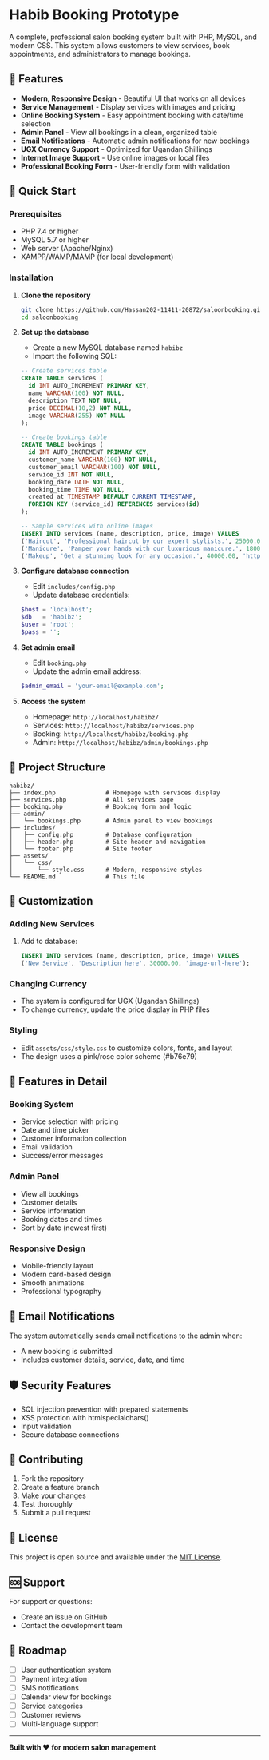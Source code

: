 # Habib Booking Prototype

A complete, professional salon booking system built with PHP, MySQL, and modern CSS. This system allows customers to view services, book appointments, and administrators to manage bookings.

## 🌟 Features

- **Modern, Responsive Design** - Beautiful UI that works on all devices
- **Service Management** - Display services with images and pricing
- **Online Booking System** - Easy appointment booking with date/time selection
- **Admin Panel** - View all bookings in a clean, organized table
- **Email Notifications** - Automatic admin notifications for new bookings
- **UGX Currency Support** - Optimized for Ugandan Shillings
- **Internet Image Support** - Use online images or local files
- **Professional Booking Form** - User-friendly form with validation

## 🚀 Quick Start

### Prerequisites
- PHP 7.4 or higher
- MySQL 5.7 or higher
- Web server (Apache/Nginx)
- XAMPP/WAMP/MAMP (for local development)

### Installation

1. **Clone the repository**
   ```bash
   git clone https://github.com/Hassan202-11411-20872/saloonbooking.git
   cd saloonbooking
   ```

2. **Set up the database**
   - Create a new MySQL database named `habibz`
   - Import the following SQL:

   ```sql
   -- Create services table
   CREATE TABLE services (
     id INT AUTO_INCREMENT PRIMARY KEY,
     name VARCHAR(100) NOT NULL,
     description TEXT NOT NULL,
     price DECIMAL(10,2) NOT NULL,
     image VARCHAR(255) NOT NULL
   );

   -- Create bookings table
   CREATE TABLE bookings (
     id INT AUTO_INCREMENT PRIMARY KEY,
     customer_name VARCHAR(100) NOT NULL,
     customer_email VARCHAR(100) NOT NULL,
     service_id INT NOT NULL,
     booking_date DATE NOT NULL,
     booking_time TIME NOT NULL,
     created_at TIMESTAMP DEFAULT CURRENT_TIMESTAMP,
     FOREIGN KEY (service_id) REFERENCES services(id)
   );

   -- Sample services with online images
   INSERT INTO services (name, description, price, image) VALUES
   ('Haircut', 'Professional haircut by our expert stylists.', 25000.00, 'https://images.unsplash.com/photo-1517841905240-472988babdf9?auto=format&fit=crop&w=400&q=80'),
   ('Manicure', 'Pamper your hands with our luxurious manicure.', 18000.00, 'https://images.unsplash.com/photo-1506744038136-46273834b3fb?auto=format&fit=crop&w=400&q=80'),
   ('Makeup', 'Get a stunning look for any occasion.', 40000.00, 'https://images.unsplash.com/photo-1515378791036-0648a3ef77b2?auto=format&fit=crop&w=400&q=80');
   ```

3. **Configure database connection**
   - Edit `includes/config.php`
   - Update database credentials:
   ```php
   $host = 'localhost';
   $db   = 'habibz';
   $user = 'root';
   $pass = '';
   ```

4. **Set admin email**
   - Edit `booking.php`
   - Update the admin email address:
   ```php
   $admin_email = 'your-email@example.com';
   ```

5. **Access the system**
   - Homepage: `http://localhost/habibz/`
   - Services: `http://localhost/habibz/services.php`
   - Booking: `http://localhost/habibz/booking.php`
   - Admin: `http://localhost/habibz/admin/bookings.php`

## 📁 Project Structure

```
habibz/
├── index.php              # Homepage with services display
├── services.php           # All services page
├── booking.php            # Booking form and logic
├── admin/
│   └── bookings.php       # Admin panel to view bookings
├── includes/
│   ├── config.php         # Database configuration
│   ├── header.php         # Site header and navigation
│   └── footer.php         # Site footer
├── assets/
│   └── css/
│       └── style.css      # Modern, responsive styles
└── README.md              # This file
```

## 🎨 Customization

### Adding New Services
1. Add to database:
   ```sql
   INSERT INTO services (name, description, price, image) VALUES
   ('New Service', 'Description here', 30000.00, 'image-url-here');
   ```

### Changing Currency
- The system is configured for UGX (Ugandan Shillings)
- To change currency, update the price display in PHP files

### Styling
- Edit `assets/css/style.css` to customize colors, fonts, and layout
- The design uses a pink/rose color scheme (#b76e79)

## 🔧 Features in Detail

### Booking System
- Service selection with pricing
- Date and time picker
- Customer information collection
- Email validation
- Success/error messages

### Admin Panel
- View all bookings
- Customer details
- Service information
- Booking dates and times
- Sort by date (newest first)

### Responsive Design
- Mobile-friendly layout
- Modern card-based design
- Smooth animations
- Professional typography

## 📧 Email Notifications

The system automatically sends email notifications to the admin when:
- A new booking is submitted
- Includes customer details, service, date, and time

## 🛡️ Security Features

- SQL injection prevention with prepared statements
- XSS protection with htmlspecialchars()
- Input validation
- Secure database connections

## 🤝 Contributing

1. Fork the repository
2. Create a feature branch
3. Make your changes
4. Test thoroughly
5. Submit a pull request

## 📄 License

This project is open source and available under the [MIT License](LICENSE).

## 🆘 Support

For support or questions:
- Create an issue on GitHub
- Contact the development team

## 🎯 Roadmap

- [ ] User authentication system
- [ ] Payment integration
- [ ] SMS notifications
- [ ] Calendar view for bookings
- [ ] Service categories
- [ ] Customer reviews
- [ ] Multi-language support

---

**Built with ❤️ for modern salon management** 